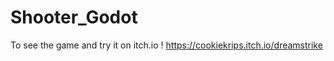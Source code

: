 # Shooter_Godot

<a style="width=500%">To see the game and try it on itch.io !</a>
https://cookiekrips.itch.io/dreamstrike
